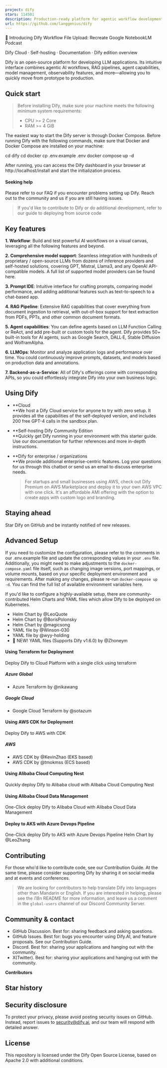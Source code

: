 ```yaml
---
project: dify
stars: 114501
description: Production-ready platform for agentic workflow development.
url: https://github.com/langgenius/dify
---
```


📌 Introducing Dify Workflow File Upload: Recreate Google NotebookLM Podcast

Dify Cloud · Self-hosting · Documentation · Dify edition overview

Dify is an open-source platform for developing LLM applications. Its intuitive interface combines agentic AI workflows, RAG pipelines, agent capabilities, model management, observability features, and more—allowing you to quickly move from prototype to production.

Quick start
-----------

> Before installing Dify, make sure your machine meets the following minimum system requirements:
> 
> -   CPU >= 2 Core
> -   RAM >= 4 GiB

  

The easiest way to start the Dify server is through Docker Compose. Before running Dify with the following commands, make sure that Docker and Docker Compose are installed on your machine:

cd dify
cd docker
cp .env.example .env
docker compose up -d

After running, you can access the Dify dashboard in your browser at http://localhost/install and start the initialization process.

#### Seeking help

Please refer to our FAQ if you encounter problems setting up Dify. Reach out to the community and us if you are still having issues.

> If you'd like to contribute to Dify or do additional development, refer to our guide to deploying from source code

Key features
------------

**1\. Workflow**: Build and test powerful AI workflows on a visual canvas, leveraging all the following features and beyond.

**2\. Comprehensive model support**: Seamless integration with hundreds of proprietary / open-source LLMs from dozens of inference providers and self-hosted solutions, covering GPT, Mistral, Llama3, and any OpenAI API-compatible models. A full list of supported model providers can be found here.

**3\. Prompt IDE**: Intuitive interface for crafting prompts, comparing model performance, and adding additional features such as text-to-speech to a chat-based app.

**4\. RAG Pipeline**: Extensive RAG capabilities that cover everything from document ingestion to retrieval, with out-of-box support for text extraction from PDFs, PPTs, and other common document formats.

**5\. Agent capabilities**: You can define agents based on LLM Function Calling or ReAct, and add pre-built or custom tools for the agent. Dify provides 50+ built-in tools for AI agents, such as Google Search, DALL·E, Stable Diffusion and WolframAlpha.

**6\. LLMOps**: Monitor and analyze application logs and performance over time. You could continuously improve prompts, datasets, and models based on production data and annotations.

**7\. Backend-as-a-Service**: All of Dify's offerings come with corresponding APIs, so you could effortlessly integrate Dify into your own business logic.

Using Dify
----------

-   **Cloud  
    **We host a Dify Cloud service for anyone to try with zero setup. It provides all the capabilities of the self-deployed version, and includes 200 free GPT-4 calls in the sandbox plan.
    
-   **Self-hosting Dify Community Edition  
    **Quickly get Dify running in your environment with this starter guide. Use our documentation for further references and more in-depth instructions.
    
-   **Dify for enterprise / organizations  
    **We provide additional enterprise-centric features. Log your questions for us through this chatbot or send us an email to discuss enterprise needs.  
    
    > For startups and small businesses using AWS, check out Dify Premium on AWS Marketplace and deploy it to your own AWS VPC with one click. It's an affordable AMI offering with the option to create apps with custom logo and branding.
    

Staying ahead
-------------

Star Dify on GitHub and be instantly notified of new releases.

Advanced Setup
--------------

If you need to customize the configuration, please refer to the comments in our .env.example file and update the corresponding values in your `.env` file. Additionally, you might need to make adjustments to the `docker-compose.yaml` file itself, such as changing image versions, port mappings, or volume mounts, based on your specific deployment environment and requirements. After making any changes, please re-run `docker-compose up -d`. You can find the full list of available environment variables here.

If you'd like to configure a highly-available setup, there are community-contributed Helm Charts and YAML files which allow Dify to be deployed on Kubernetes.

-   Helm Chart by @LeoQuote
-   Helm Chart by @BorisPolonsky
-   Helm Chart by @magicsong
-   YAML file by @Winson-030
-   YAML file by @wyy-holding
-   🚀 NEW! YAML files (Supports Dify v1.6.0) by @Zhoneym

#### Using Terraform for Deployment

Deploy Dify to Cloud Platform with a single click using terraform

##### Azure Global

-   Azure Terraform by @nikawang

##### Google Cloud

-   Google Cloud Terraform by @sotazum

#### Using AWS CDK for Deployment

Deploy Dify to AWS with CDK

##### AWS

-   AWS CDK by @KevinZhao (EKS based)
-   AWS CDK by @tmokmss (ECS based)

#### Using Alibaba Cloud Computing Nest

Quickly deploy Dify to Alibaba cloud with Alibaba Cloud Computing Nest

#### Using Alibaba Cloud Data Management

One-Click deploy Dify to Alibaba Cloud with Alibaba Cloud Data Management

#### Deploy to AKS with Azure Devops Pipeline

One-Click deploy Dify to AKS with Azure Devops Pipeline Helm Chart by @LeoZhang

Contributing
------------

For those who'd like to contribute code, see our Contribution Guide. At the same time, please consider supporting Dify by sharing it on social media and at events and conferences.

> We are looking for contributors to help translate Dify into languages other than Mandarin or English. If you are interested in helping, please see the i18n README for more information, and leave us a comment in the `global-users` channel of our Discord Community Server.

Community & contact
-------------------

-   GitHub Discussion. Best for: sharing feedback and asking questions.
-   GitHub Issues. Best for: bugs you encounter using Dify.AI, and feature proposals. See our Contribution Guide.
-   Discord. Best for: sharing your applications and hanging out with the community.
-   X(Twitter). Best for: sharing your applications and hanging out with the community.

**Contributors**

Star history
------------

Security disclosure
-------------------

To protect your privacy, please avoid posting security issues on GitHub. Instead, report issues to security@dify.ai, and our team will respond with detailed answer.

License
-------

This repository is licensed under the Dify Open Source License, based on Apache 2.0 with additional conditions.
